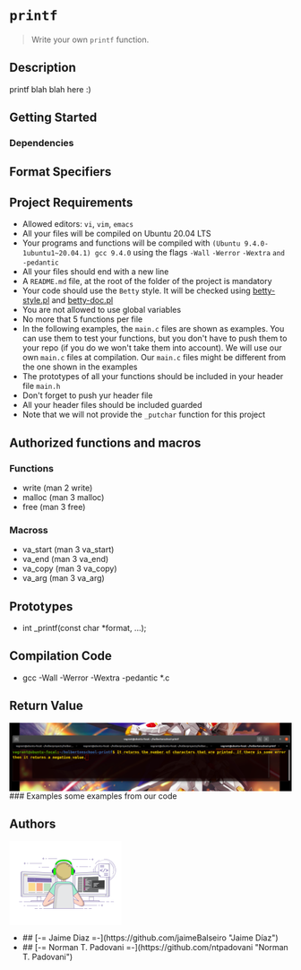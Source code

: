 # **`printf`**


>Write your own `printf` function.


## Description
printf blah blah here :)

## Getting Started

### Dependencies

## Format Specifiers

## Project Requirements
-  Allowed editors: `vi`, `vim`, `emacs`
-  All your files will be compiled on Ubuntu 20.04 LTS
-  Your programs and functions will be compiled with `(Ubuntu 9.4.0-1ubuntu1~20.04.1) gcc 9.4.0`
   using the flags `-Wall` `-Werror` `-Wextra` `and -pedantic`
-  All your files should end with a new line
-  A `README.md` file, at the root of the folder of the project is mandatory
-  Your code should use the `Betty` style. It will be checked using [betty-style.pl](https://github.com/holbertonschool/Betty/blob/master/betty-style.pl "betty-style.pl") and [betty-doc.pl](https://github.com/holbertonschool/Betty/blob/master/betty-doc.pl "betty-doc.pl")
-  You are not allowed to use global variables
-  No more that 5 functions per file
-  In the following examples, the `main.c` files are shown as examples. You can use them to test your functions, but you don't have to push them to your repo (if you do we won't take them into account). We will use our own `main.c` files at compilation. Our `main.c` files might be different from the one shown in the examples
-  The prototypes of all your functions should be included in your header file `main.h`
-  Don't forget to push yur header file
-  All your header files should be included guarded
-  Note that we will not provide the `_putchar` function for this project

## Authorized functions and macros
   
   ### Functions
  <ul>
  <li> write (man 2 write)</li>
  <li>malloc (man 3 malloc)</li>
  <li>free (man 3 free)</li>
  </ul>
  
   ### Macross
   <ul>
   <li> va_start (man 3 va_start)</li>
   <li>va_end (man 3 va_end)</li>
   <li>va_copy (man 3 va_copy)</li>
   <li>va_arg (man 3 va_arg)</li>
   </ul>
   
## Prototypes

<ul>
   <li>int _printf(const char *format, ...);</li>
</ul>
   
## Compilation Code
<ul>
   <li>gcc -Wall -Werror -Wextra -pedantic *.c</li>
</ul>


## Return Value
<img align="Center" alt="GIF" src="Printf return valuethin.png" width="600"/>
### Examples
some examples from our code

## Authors
<img align="Top" alt="GIF" src="https://raw.githubusercontent.com/devSouvik/devSouvik/master/gif3.gif" width="200"/>
<ul>
   <li>## [-= Jaime Diaz =-](https://github.com/jaimeBalseiro "Jaime Díaz")</li>
   <li>## [-= Norman T. Padovani =-](https://github.com/ntpadovani "Norman T. Padovani")</li>
</ul>


